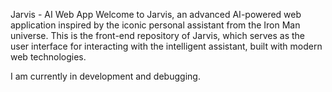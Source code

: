 
Jarvis - AI Web App
Welcome to Jarvis, an advanced AI-powered web application inspired by the iconic personal assistant from the Iron Man universe. This is the front-end repository of Jarvis, which serves as the user interface for interacting with the intelligent assistant, built with modern web technologies.

I am currently in development and debugging. 

